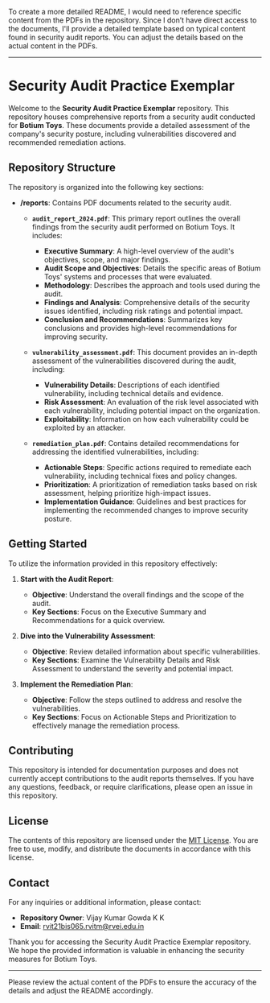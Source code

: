 To create a more detailed README, I would need to reference specific content from the PDFs in the repository. Since I don’t have direct access to the documents, I'll provide a detailed template based on typical content found in security audit reports. You can adjust the details based on the actual content in the PDFs.

---

# Security Audit Practice Exemplar

Welcome to the **Security Audit Practice Exemplar** repository. This repository houses comprehensive reports from a security audit conducted for **Botium Toys**. These documents provide a detailed assessment of the company's security posture, including vulnerabilities discovered and recommended remediation actions.

## Repository Structure

The repository is organized into the following key sections:

- **/reports**: Contains PDF documents related to the security audit.

  - **`audit_report_2024.pdf`**: This primary report outlines the overall findings from the security audit performed on Botium Toys. It includes:
    - **Executive Summary**: A high-level overview of the audit's objectives, scope, and major findings.
    - **Audit Scope and Objectives**: Details the specific areas of Botium Toys' systems and processes that were evaluated.
    - **Methodology**: Describes the approach and tools used during the audit.
    - **Findings and Analysis**: Comprehensive details of the security issues identified, including risk ratings and potential impact.
    - **Conclusion and Recommendations**: Summarizes key conclusions and provides high-level recommendations for improving security.

  - **`vulnerability_assessment.pdf`**: This document provides an in-depth assessment of the vulnerabilities discovered during the audit, including:
    - **Vulnerability Details**: Descriptions of each identified vulnerability, including technical details and evidence.
    - **Risk Assessment**: An evaluation of the risk level associated with each vulnerability, including potential impact on the organization.
    - **Exploitability**: Information on how each vulnerability could be exploited by an attacker.

  - **`remediation_plan.pdf`**: Contains detailed recommendations for addressing the identified vulnerabilities, including:
    - **Actionable Steps**: Specific actions required to remediate each vulnerability, including technical fixes and policy changes.
    - **Prioritization**: A prioritization of remediation tasks based on risk assessment, helping prioritize high-impact issues.
    - **Implementation Guidance**: Guidelines and best practices for implementing the recommended changes to improve security posture.

## Getting Started

To utilize the information provided in this repository effectively:

1. **Start with the Audit Report**:
   - **Objective**: Understand the overall findings and the scope of the audit.
   - **Key Sections**: Focus on the Executive Summary and Recommendations for a quick overview.

2. **Dive into the Vulnerability Assessment**:
   - **Objective**: Review detailed information about specific vulnerabilities.
   - **Key Sections**: Examine the Vulnerability Details and Risk Assessment to understand the severity and potential impact.

3. **Implement the Remediation Plan**:
   - **Objective**: Follow the steps outlined to address and resolve the vulnerabilities.
   - **Key Sections**: Focus on Actionable Steps and Prioritization to effectively manage the remediation process.

## Contributing

This repository is intended for documentation purposes and does not currently accept contributions to the audit reports themselves. If you have any questions, feedback, or require clarifications, please open an issue in this repository.

## License

The contents of this repository are licensed under the [MIT License](LICENSE). You are free to use, modify, and distribute the documents in accordance with this license.

## Contact

For any inquiries or additional information, please contact:

- **Repository Owner**: Vijay Kumar Gowda K K
- **Email**: [rvit21bis065.rvitm@rvei.edu.in](mailto:rvit21bis065.rvitm@rvei.edu.in)

Thank you for accessing the Security Audit Practice Exemplar repository. We hope the provided information is valuable in enhancing the security measures for Botium Toys.

---

Please review the actual content of the PDFs to ensure the accuracy of the details and adjust the README accordingly.
